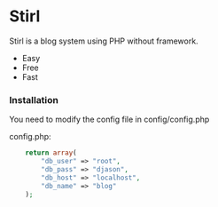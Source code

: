 # Stirl

Stirl is a blog system using PHP without framework.

  - Easy
  - Free
  - Fast

### Installation

You need to modify the config file in config/config.php

config.php:

```php
	return array(
		"db_user" => "root",
		"db_pass" => "djason",
		"db_host" => "localhost",
		"db_name" => "blog"
	);
```
